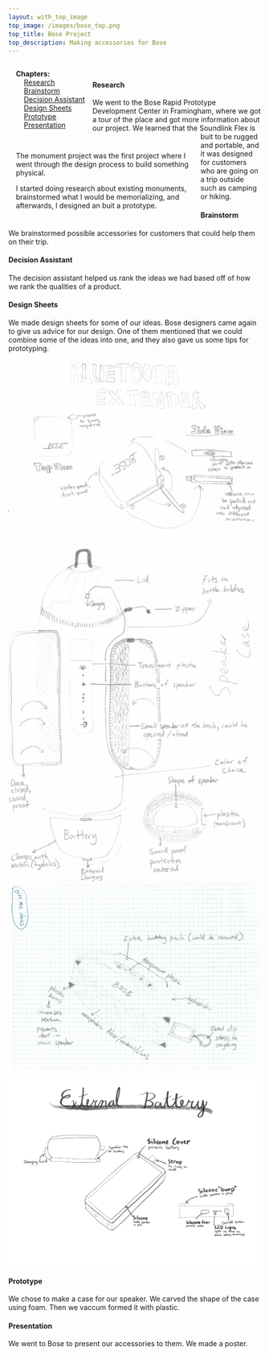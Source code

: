 ```yaml
---
layout: with_top_image
top_image: /images/bose_top.png
top_title: Bose Project
top_description: Making accessories for Bose
---
```


<div class="clearfix">
  <div style="float: left; padding:15px">
    <b>Chapters:</b><br/> 
    &nbsp; &nbsp; <a href="#research">Research</a><br/> 
    &nbsp; &nbsp; <a href="#brainstorm">Brainstorm</a><br/>
    &nbsp; &nbsp; <a href="#decision-assistant">Decision Assistant</a><br/>
    &nbsp; &nbsp; <a href="#design-sheets">Design Sheets</a><br/>  
    &nbsp; &nbsp; <a href="#prototype">Prototype</a><br/>
    &nbsp; &nbsp; <a href="#presentation">Presentation</a><br/>
  </div>
  <div style="float: left; padding:15px; width: 70%;">
    <p>The monument project was the first project where I went through the design process to build something physical.
</p>
    <p></p>
    <p>I started doing research about existing monuments, brainstormed what I would be memorializing, and afterwards, I designed an buit a prototype.</p>
  </div>
</div>
<br/>

#### Research
We went to the Bose Rapid Prototype Development Center in Framingham, where we got a tour of the place and got more information about our project. We learned that the Soundlink Flex is buit to be rugged and portable, and it was designed for customers who are going on a trip outside such as camping or hiking. 

#### Brainstorm
We brainstormed possible accessories for customers that could help them on their trip.

#### Decision Assistant
The decision assistant helped us rank the ideas we had based off of how we rank the qualities of a product.

#### Design Sheets
We made design sheets for some of our ideas. Bose designers came again to give us advice for our design. One of them mentioned that we could combine some of the ideas into one, and they also gave us some tips for prototyping. 
<img src = "/images/BluetoothExtender.jpg">
<img src = "/images/Case.jpg">
<img src = "/images/Case2.jpg">
<img src = "/images/BoseDesignSheets.png">

#### Prototype
We chose to make a case for our speaker. We carved the shape of the case using foam. Then we vaccum formed it with plastic.

#### Presentation
We went to Bose to present our accessories to them. We made a poster.
